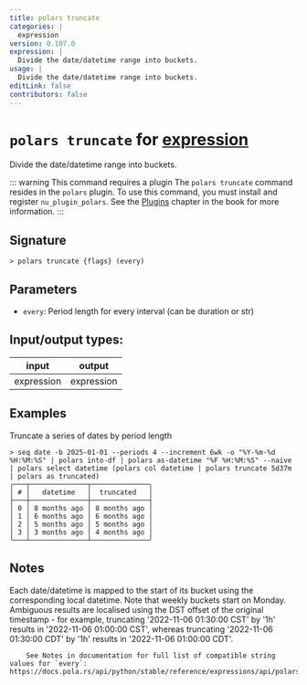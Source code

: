 ```yaml
---
title: polars truncate
categories: |
  expression
version: 0.107.0
expression: |
  Divide the date/datetime range into buckets.
usage: |
  Divide the date/datetime range into buckets.
editLink: false
contributors: false
---
```

<!-- This file is automatically generated. Please edit the command in https://github.com/nushell/nushell instead. -->

# `polars truncate` for [expression](/commands/categories/expression.md)

<div class='command-title'>Divide the date&#x2f;datetime range into buckets.</div>

::: warning This command requires a plugin
The `polars truncate` command resides in the `polars` plugin.
To use this command, you must install and register `nu_plugin_polars`.
See the [Plugins](/book/plugins.html) chapter in the book for more information.
:::


## Signature

```> polars truncate {flags} (every)```

## Parameters

 -  `every`: Period length for every interval (can be duration or str)


## Input/output types:

| input      | output     |
| ---------- | ---------- |
| expression | expression |
## Examples

Truncate a series of dates by period length
```nu
> seq date -b 2025-01-01 --periods 4 --increment 6wk -o "%Y-%m-%d %H:%M:%S" | polars into-df | polars as-datetime "%F %H:%M:%S" --naive | polars select datetime (polars col datetime | polars truncate 5d37m | polars as truncated)
╭───┬──────────────┬──────────────╮
│ # │   datetime   │  truncated   │
├───┼──────────────┼──────────────┤
│ 0 │ 8 months ago │ 8 months ago │
│ 1 │ 6 months ago │ 6 months ago │
│ 2 │ 5 months ago │ 5 months ago │
│ 3 │ 3 months ago │ 4 months ago │
╰───┴──────────────┴──────────────╯

```

## Notes
Each date/datetime is mapped to the start of its bucket using the corresponding local datetime. Note that weekly buckets start on Monday. Ambiguous results are localised using the DST offset of the original timestamp - for example, truncating '2022-11-06 01:30:00 CST' by '1h' results in '2022-11-06 01:00:00 CST', whereas truncating '2022-11-06 01:30:00 CDT' by '1h' results in '2022-11-06 01:00:00 CDT'.

        See Notes in documentation for full list of compatible string values for `every`: https://docs.pola.rs/api/python/stable/reference/expressions/api/polars.Expr.dt.truncate.html